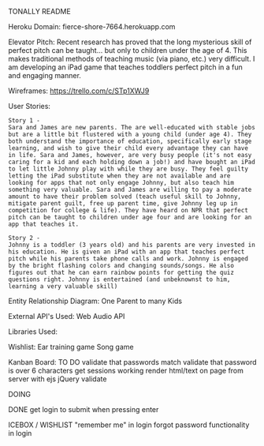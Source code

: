 TONALLY README

Heroku Domain:
fierce-shore-7664.herokuapp.com

Elevator Pitch:
	Recent research has proved that the long mysterious skill of perfect pitch can be taught... but only to children under the age of 4.  This makes traditional methods of teaching music (via piano, etc.) very difficult.  I am developing an iPad game that teaches toddlers perfect pitch in a fun and engaging manner.

Wireframes:
	https://trello.com/c/STp1XWJ9

User Stories:

	Story 1 - 
	Sara and James are new parents. The are well-educated with stable jobs but are a little bit flustered with a young child (under age 4). They both understand the importance of education, specifically early stage learning, and wish to give their child every advantage they can have in life. Sara and James, however, are very busy people (it's not easy caring for a kid and each holding down a job!) and have bought an iPad to let little Johnny play with while they are busy. They feel guilty letting the iPad substitute when they are not available and are looking for apps that not only engage Johnny, but also teach him something very valuable. Sara and James are willing to pay a moderate amount to have their problem solved (teach useful skill to Johnny, mitigate parent guilt, free up parent time, give Johnny leg up in competition for college & life). They have heard on NPR that perfect pitch can be taught to children under age four and are looking for an app that teaches it.

	Story 2 - 
	Johnny is a toddler (3 years old) and his parents are very invested in his education. He is given an iPad with an app that teaches perfect pitch while his parents take phone calls and work. Johnny is engaged by the bright flashing colors and changing sounds/songs. He also figures out that he can earn rainbow points for getting the quiz questions right. Johnny is entertained (and unbeknownst to him, learning a very valuable skill)

Entity Relationship Diagram:
	One Parent to many Kids

External API's Used:
	Web Audio API

Libraries Used:

Wishlist:
	Ear training game
	Song game

Kanban Board:
TO DO
	validate that passwords match
	validate that password is over 6 characters
	get sessions working
	render html/text on page from server with ejs
	jQuery validate

DOING



DONE
	get login to submit when pressing enter




ICEBOX / WISHLIST
	"remember me" in login
	forgot password functionality in login